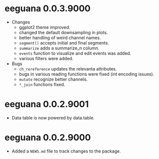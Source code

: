 # eeguana 0.0.3.9000
 - Changes
   - ggplot2 theme improved.
   - changed the default downsampling in plots.
   - better handling of weird channel names.
   - `segment()` accepts initial and final segments.
   - `summarize` adds a summarize_n column.
   - `events` function to visualize and edit events was added.
   - various filters were added.
 - Bugs
   - `ch_rereference` updates the relevanta attributes.
   - bugs in various reading functions were fixed (int encoding issues).
   - `mutate` recognize better channels.
   - `*_join` functions fixed.
   
# eeguana 0.0.2.9001

- Data table is now powered by data.table.


# eeguana 0.0.2.9000

* Added a `NEWS.md` file to track changes to the package.
